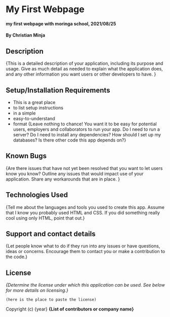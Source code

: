 # My First Webpage
#### my first webpage with moringa school, 2021/08/25
#### By Christian Minja

## Description
{This is a detailed description of your application, including its purpose and usage.  Give as much detail as needed to explain what the application does, and any other information you want users or other developers to have. }

## Setup/Installation Requirements
* This is a great place
* to list setup instructions
* in a simple
* easy-to-understand
* format
{Leave nothing to chance! You want it to be easy for potential users, employers and collaborators to run your app. Do I need to run a server? Do I need to install any dependencies? How should I set up my databases? Is there other code this app depends on?}

## Known Bugs
{Are there issues that have not yet been resolved that you want to let users know you know? Outline any issues that would impact use of your application. Share any workarounds that are in place. }

## Technologies Used
{Tell me about the languages and tools you used to create this app. Assume that I know you probably used HTML and CSS. If you did something really cool using only HTML, point that out.}

## Support and contact details
{Let people know what to do if they run into any issues or have questions, ideas or concerns.  Encourage them to contact you or make a contribution to the code.}

## License
*{Determine the license under which this application can be used.  See below for more details on licensing.}*
```
(here is the place to paste the license)
```
Copyright (c) {year} **{List of contributors or company name}**
